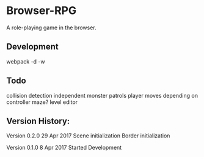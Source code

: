 # Browser-RPG

A role-playing game in the browser.

## Development
webpack -d -w

## Todo

collision detection
independent monster patrols
player moves depending on controller
maze?
level editor

## Version History:

Version 0.2.0 29 Apr 2017
Scene initialization
Border initialization

Version 0.1.0 8 Apr 2017
Started Development
